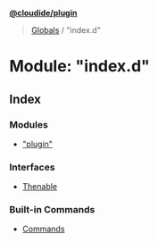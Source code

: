 **[@cloudide/plugin](../README.md)**

> [Globals](../README.md) / "index.d"

# Module: "index.d"

## Index

### Modules

* ["plugin"](_index_d_._plugin_.md)

### Interfaces

* [Thenable](../interfaces/_index_d_.thenable.md)

### Built-in Commands
* [Commands](../built-in-commands.md)
